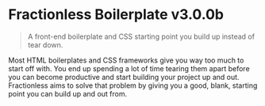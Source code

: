 # Fractionless Boilerplate v3.0.0b

> A front-end boilerplate and CSS starting point you build up instead of tear down.

Most HTML boilerplates and CSS frameworks give you way too much to start off with. You end up spending a lot of time tearing them apart before you can become productive and start building your project up and out. Fractionless aims to solve that problem by giving you a good, blank, starting point you can build up and out from.

